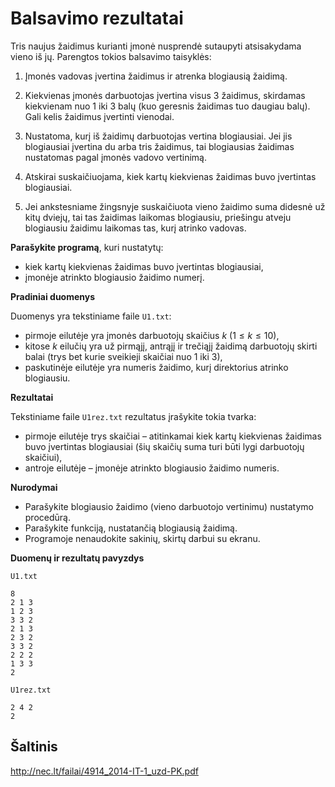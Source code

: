 Balsavimo rezultatai
====================

Tris naujus žaidimus kurianti įmonė nusprendė sutaupyti atsisakydama vieno iš jų. Parengtos tokios balsavimo taisyklės:

1. Įmonės vadovas įvertina žaidimus ir atrenka blogiausią žaidimą.

2. Kiekvienas įmonės darbuotojas įvertina visus 3 žaidimus, skirdamas kiekvienam nuo 1 iki 3 balų (kuo geresnis žaidimas tuo daugiau balų). Gali kelis žaidimus įvertinti vienodai.

3. Nustatoma, kurį iš žaidimų darbuotojas vertina blogiausiai. Jei jis blogiausiai įvertina du arba tris žaidimus, tai blogiausias žaidimas nustatomas pagal įmonės vadovo vertinimą.

4. Atskirai suskaičiuojama, kiek kartų kiekvienas žaidimas buvo įvertintas blogiausiai.

5. Jei ankstesniame žingsnyje suskaičiuota vieno žaidimo suma didesnė už kitų dviejų, tai tas žaidimas laikomas blogiausiu, priešingu atveju blogiausiu žaidimu laikomas tas, kurį atrinko vadovas.

**Parašykite programą**, kuri nustatytų:

- kiek kartų kiekvienas žaidimas buvo įvertintas blogiausiai,
- įmonėje atrinkto blogiausio žaidimo numerį.

**Pradiniai duomenys**

Duomenys yra tekstiniame faile `U1.txt`:

- pirmoje eilutėje yra įmonės darbuotojų skaičius $k\ (1 \leq k \leq 10)$,
- kitose $k$ eilučių yra už pirmąjį, antrąjį ir trečiąjį žaidimą darbuotojų skirti balai (trys bet kurie sveikieji skaičiai nuo 1 iki 3),
- paskutinėje eilutėje yra numeris žaidimo, kurį direktorius atrinko blogiausiu.

**Rezultatai**

Tekstiniame faile `U1rez.txt` rezultatus įrašykite tokia tvarka:

- pirmoje eilutėje trys skaičiai – atitinkamai kiek kartų kiekvienas žaidimas buvo įvertintas blogiausiai (šių skaičių suma turi būti lygi darbuotojų skaičiui),
- antroje eilutėje – įmonėje atrinkto blogiausio žaidimo numeris.

**Nurodymai**

- Parašykite blogiausio žaidimo (vieno darbuotojo vertinimu) nustatymo procedūrą.
- Parašykite funkciją, nustatančią blogiausią žaidimą.
- Programoje nenaudokite sakinių, skirtų darbui su ekranu.

**Duomenų ir rezultatų pavyzdys**

`U1.txt`

```
8
2 1 3
1 2 3
3 3 2
2 1 3
2 3 2
3 3 2
2 2 2
1 3 3
2
```

`U1rez.txt`

```
2 4 2
2
```


Šaltinis
--------

http://nec.lt/failai/4914_2014-IT-1_uzd-PK.pdf